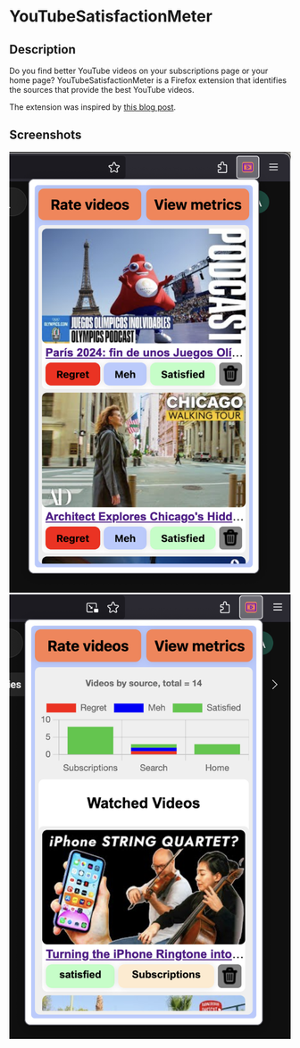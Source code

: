 # YouTubeSatisfactionMeter
## Description
Do you find better YouTube videos on your subscriptions page or your home page? YouTubeSatisfactionMeter is a Firefox extension that identifies the sources that provide the best YouTube videos.

The extension was inspired by [this blog post](https://www.george-mack.com/content/i-regret-watching-72-of-youtube-videos). 

## Screenshots
![](screenshots/image1.png)
![](screenshots/image2.png)